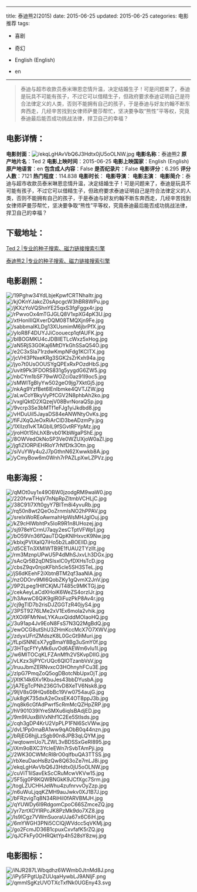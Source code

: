 
---
title: 泰迪熊2(2015)
date: 2015-06-25
updated: 2015-06-25
categories: 电影推荐
tags:
- 喜剧
- 奇幻

- English (English)
- en
---


> 泰迪与超市收款员泰米琳恩恋情升温，决定结婚生子！可是问题来了，泰迪是玩具不可能有孩子，不过它可以借精生子，但政府要求泰迪证明自己是符合法律定义的人类，否则不能拥有自己的孩子，于是泰迪与好友约翰不断东奔西走，几经辛苦找到女律师萨曼莎帮忙，坚决要争取“熊性”平等权，究竟泰迪最后能否成功挑战法律，捍卫自己的幸福？

## **电影详情**：

**电影封面**：<img src="https://image.tmdb.org/t/p/w200/ekqLgHAvVbQ6J3Hdtx0jU5oOLNW.jpg" alt="/ekqLgHAvVbQ6J3Hdtx0jU5oOLNW.jpg" title="/ekqLgHAvVbQ6J3Hdtx0jU5oOLNW.jpg">
**电影名称**：泰迪熊2
**原产地片名**：Ted 2
**电影上映时间**：2015-06-25
**电影上映国家**：English (English)
**原产地语言**：en
**包含成人内容**：False
**是否纪录片**：False
**电影评分**：6.295
**评分人数**：7121
**热门程度**：114.838
**电影时长**：
**电影导演**：
**电影主演**：
**电影简介**：泰迪与超市收款员泰米琳恩恋情升温，决定结婚生子！可是问题来了，泰迪是玩具不可能有孩子，不过它可以借精生子，但政府要求泰迪证明自己是符合法律定义的人类，否则不能拥有自己的孩子，于是泰迪与好友约翰不断东奔西走，几经辛苦找到女律师萨曼莎帮忙，坚决要争取“熊性”平等权，究竟泰迪最后能否成功挑战法律，捍卫自己的幸福？

## **下载地址**：
[Ted 2 |专业的种子搜索、磁力链接搜索引擎](https://movie.amd794.com:2083/?search=Ted%202&ordering=&mode=match_phrase&page_size=10&page=1)

[泰迪熊2 |专业的种子搜索、磁力链接搜索引擎](https://movie.amd794.com:2083/?search=%E6%B3%B0%E8%BF%AA%E7%86%8A2&ordering=&mode=match_phrase&page_size=10&page=1)
 

## **电影剧照**：
<img src="https://image.tmdb.org/t/p/original/19Pghw34YdLbjeKpwfCRTNhaItr.jpg" alt="/19Pghw34YdLbjeKpwfCRTNhaItr.jpg" title="/19Pghw34YdLbjeKpwfCRTNhaItr.jpg"><img src="https://image.tmdb.org/t/p/original/kjOKnYJakcZ0sApcgcW3hBR8WPu.jpg" alt="/kjOKnYJakcZ0sApcgcW3hBR8WPu.jpg" title="/kjOKnYJakcZ0sApcgcW3hBR8WPu.jpg"><img src="https://image.tmdb.org/t/p/original/jKXzYoVQShnYE25qxS3fgFggx4r.jpg" alt="/jKXzYoVQShnYE25qxS3fgFggx4r.jpg" title="/jKXzYoVQShnYE25qxS3fgFggx4r.jpg"><img src="https://image.tmdb.org/t/p/original/rPwvoOx4mTGJGLQ8V1xpXG4pK3U.jpg" alt="/rPwvoOx4mTGJGLQ8V1xpXG4pK3U.jpg" title="/rPwvoOx4mTGJGLQ8V1xpXG4pK3U.jpg"><img src="https://image.tmdb.org/t/p/original/xtHonIIIQXverDQM08TMQXjn9Fe.jpg" alt="/xtHonIIIQXverDQM08TMQXjn9Fe.jpg" title="/xtHonIIIQXverDQM08TMQXjn9Fe.jpg"><img src="https://image.tmdb.org/t/p/original/sabbmaIKLDg13XUsmimM6jbrPfX.jpg" alt="/sabbmaIKLDg13XUsmimM6jbrPfX.jpg" title="/sabbmaIKLDg13XUsmimM6jbrPfX.jpg"><img src="https://image.tmdb.org/t/p/original/yloR8F4DUYJJiCoouecp1qfAUFK.jpg" alt="/yloR8F4DUYJJiCoouecp1qfAUFK.jpg" title="/yloR8F4DUYJJiCoouecp1qfAUFK.jpg"><img src="https://image.tmdb.org/t/p/original/blBOGMKU4cJDBllETLcWxz5xHog.jpg" alt="/blBOGMKU4cJDBllETLcWxz5xHog.jpg" title="/blBOGMKU4cJDBllETLcWxz5xHog.jpg"><img src="https://image.tmdb.org/t/p/original/aN5RjS3G0Kaj6MtDYkGhSSaQ54O.jpg" alt="/aN5RjS3G0Kaj6MtDYkGhSSaQ54O.jpg" title="/aN5RjS3G0Kaj6MtDYkGhSSaQ54O.jpg"><img src="https://image.tmdb.org/t/p/original/e2C3xSla71rzdwKmpNFdg1KCITX.jpg" alt="/e2C3xSla71rzdwKmpNFdg1KCITX.jpg" title="/e2C3xSla71rzdwKmpNFdg1KCITX.jpg"><img src="https://image.tmdb.org/t/p/original/jcVHl3PNxeKRg3SGK2sZrKxh94a.jpg" alt="/jcVHl3PNxeKRg3SGK2sZrKxh94a.jpg" title="/jcVHl3PNxeKRg3SGK2sZrKxh94a.jpg"><img src="https://image.tmdb.org/t/p/original/jyo7t0UsOOUSYgQPExRxPOzdHbS.jpg" alt="/jyo7t0UsOOUSYgQPExRxPOzdHbS.jpg" title="/jyo7t0UsOOUSYgQPExRxPOzdHbS.jpg"><img src="https://image.tmdb.org/t/p/original/uvit9Pk3FDORS831g5yygdG6ZW5.jpg" alt="/uvit9Pk3FDORS831g5yygdG6ZW5.jpg" title="/uvit9Pk3FDORS831g5yygdG6ZW5.jpg"><img src="https://image.tmdb.org/t/p/original/nbCYm1bSF79wWOZci0az91I9oc5.jpg" alt="/nbCYm1bSF79wWOZci0az91I9oc5.jpg" title="/nbCYm1bSF79wWOZci0az91I9oc5.jpg"><img src="https://image.tmdb.org/t/p/original/sMWITgBIyYw502geO9jg7XktGj5.jpg" alt="/sMWITgBIyYw502geO9jg7XktGj5.jpg" title="/sMWITgBIyYw502geO9jg7XktGj5.jpg"><img src="https://image.tmdb.org/t/p/original/nkAg9YzfBet6lEnIbmke4QVTJZW.jpg" alt="/nkAg9YzfBet6lEnIbmke4QVTJZW.jpg" title="/nkAg9YzfBet6lEnIbmke4QVTJZW.jpg"><img src="https://image.tmdb.org/t/p/original/aLwCoYBkyVyPfCGV2N8phbAh2ko.jpg" alt="/aLwCoYBkyVyPfCGV2N8phbAh2ko.jpg" title="/aLwCoYBkyVyPfCGV2N8phbAh2ko.jpg"><img src="https://image.tmdb.org/t/p/original/vxglQktD2XQzejV08BvrNoraQSp.jpg" alt="/vxglQktD2XQzejV08BvrNoraQSp.jpg" title="/vxglQktD2XQzejV08BvrNoraQSp.jpg"><img src="https://image.tmdb.org/t/p/original/9vcrp3Se3bMTf1eFJg1yiJkdbd8.jpg" alt="/9vcrp3Se3bMTf1eFJg1yiJkdbd8.jpg" title="/9vcrp3Se3bMTf1eFJg1yiJkdbd8.jpg"><img src="https://image.tmdb.org/t/p/original/vHDuUiI5JayaDS84eANWNtyOvKs.jpg" alt="/vHDuUiI5JayaDS84eANWNtyOvKs.jpg" title="/vHDuUiI5JayaDS84eANWNtyOvKs.jpg"><img src="https://image.tmdb.org/t/p/original/fiFJXqQJeOxRiArCID3beADzmPy.jpg" alt="/fiFJXqQJeOxRiArCID3beADzmPy.jpg" title="/fiFJXqQJeOxRiArCID3beADzmPy.jpg"><img src="https://image.tmdb.org/t/p/original/1XlIzd1vKTAGbIL9fSGvtRFYpMz.jpg" alt="/1XlIzd1vKTAGbIL9fSGvtRFYpMz.jpg" title="/1XlIzd1vKTAGbIL9fSGvtRFYpMz.jpg"><img src="https://image.tmdb.org/t/p/original/jroH0t15hLhXBrvb01KbWgaPShE.jpg" alt="/jroH0t15hLhXBrvb01KbWgaPShE.jpg" title="/jroH0t15hLhXBrvb01KbWgaPShE.jpg"><img src="https://image.tmdb.org/t/p/original/8OWVedOkNoSP3Ve0WZUXjoW0aZI.jpg" alt="/8OWVedOkNoSP3Ve0WZUXjoW0aZI.jpg" title="/8OWVedOkNoSP3Ve0WZUXjoW0aZI.jpg"><img src="https://image.tmdb.org/t/p/original/jgfiZIORPiEHRloY7rNfDtk3Otn.jpg" alt="/jgfiZIORPiEHRloY7rNfDtk3Otn.jpg" title="/jgfiZIORPiEHRloY7rNfDtk3Otn.jpg"><img src="https://image.tmdb.org/t/p/original/siVuYWy4u2J7pGthnN62Xwwkb8A.jpg" alt="/siVuYWy4u2J7pGthnN62Xwwkb8A.jpg" title="/siVuYWy4u2J7pGthnN62Xwwkb8A.jpg"><img src="https://image.tmdb.org/t/p/original/yCmyBow6m0Wnh7rPAZLpXwLZPVz.jpg" alt="/yCmyBow6m0Wnh7rPAZLpXwLZPVz.jpg" title="/yCmyBow6m0Wnh7rPAZLpXwLZPVz.jpg">

## **电影海报**：
<img src="https://image.tmdb.org/t/p/original/qMOt0uy1x49OBW0jzodgRM9waW0.jpg" alt="/qMOt0uy1x49OBW0jzodgRM9waW0.jpg" title="/qMOt0uy1x49OBW0jzodgRM9waW0.jpg"><img src="https://image.tmdb.org/t/p/original/220fvwTHqV7nNpRpZItmbVCHLjC.jpg" alt="/220fvwTHqV7nNpRpZItmbVCHLjC.jpg" title="/220fvwTHqV7nNpRpZItmbVCHLjC.jpg"><img src="https://image.tmdb.org/t/p/original/38C91I7Xft0gyY7BITm8i4yvuRb.jpg" alt="/38C91I7Xft0gyY7BITm8i4yvuRb.jpg" title="/38C91I7Xft0gyY7BITm8i4yvuRb.jpg"><img src="https://image.tmdb.org/t/p/original/rq50n8wt2QeOoZrnmlsNO2hPPAV.jpg" alt="/rq50n8wt2QeOoZrnmlsNO2hPPAV.jpg" title="/rq50n8wt2QeOoZrnmlsNO2hPPAV.jpg"><img src="https://image.tmdb.org/t/p/original/sreIxWoREoAwmahHpWsMHJgIOuj.jpg" alt="/sreIxWoREoAwmahHpWsMHJgIOuj.jpg" title="/sreIxWoREoAwmahHpWsMHJgIOuj.jpg"><img src="https://image.tmdb.org/t/p/original/kZ9cHlWbhtPx5IoR9R1n8UHozej.jpg" alt="/kZ9cHlWbhtPx5IoR9R1n8UHozej.jpg" title="/kZ9cHlWbhtPx5IoR9R1n8UHozej.jpg"><img src="https://image.tmdb.org/t/p/original/sj978eYCrmU7aqy2esCTptVFWp1.jpg" alt="/sj978eYCrmU7aqy2esCTptVFWp1.jpg" title="/sj978eYCrmU7aqy2esCTptVFWp1.jpg"><img src="https://image.tmdb.org/t/p/original/bO59Vn36fQauTDQpKNlHxvcK9Nw.jpg" alt="/bO59Vn36fQauTDQpKNlHxvcK9Nw.jpg" title="/bO59Vn36fQauTDQpKNlHxvcK9Nw.jpg"><img src="https://image.tmdb.org/t/p/original/kblxjPVIXaIQ7iHo5b2LaBOEllD.jpg" alt="/kblxjPVIXaIQ7iHo5b2LaBOEllD.jpg" title="/kblxjPVIXaIQ7iHo5b2LaBOEllD.jpg"><img src="https://image.tmdb.org/t/p/original/d5CETn3XMIWTB9E1fUAU2TYzIlt.jpg" alt="/d5CETn3XMIWTB9E1fUAU2TYzIlt.jpg" title="/d5CETn3XMIWTB9E1fUAU2TYzIlt.jpg"><img src="https://image.tmdb.org/t/p/original/rm3MznpUPwU5P4dMhSJxvLh3DGx.jpg" alt="/rm3MznpUPwU5P4dMhSJxvLh3DGx.jpg" title="/rm3MznpUPwU5P4dMhSJxvLh3DGx.jpg"><img src="https://image.tmdb.org/t/p/original/sAcQr5B2qDNSIsxlC0yfDXHsTcD.jpg" alt="/sAcQr5B2qDNSIsxlC0yfDXHsTcD.jpg" title="/sAcQr5B2qDNSIsxlC0yfDXHsTcD.jpg"><img src="https://image.tmdb.org/t/p/original/cbsZ9qv0njoKFbh5cle5SH3STeL.jpg" alt="/cbsZ9qv0njoKFbh5cle5SH3STeL.jpg" title="/cbsZ9qv0njoKFbh5cle5SH3STeL.jpg"><img src="https://image.tmdb.org/t/p/original/jS6dKEehF2iXbtnBTM2qf3aaNlA.jpg" alt="/jS6dKEehF2iXbtnBTM2qf3aaNlA.jpg" title="/jS6dKEehF2iXbtnBTM2qf3aaNlA.jpg"><img src="https://image.tmdb.org/t/p/original/nzODOrv9MI6QobZKy1gQvmX2JnV.jpg" alt="/nzODOrv9MI6QobZKy1gQvmX2JnV.jpg" title="/nzODOrv9MI6QobZKy1gQvmX2JnV.jpg"><img src="https://image.tmdb.org/t/p/original/9P2Lpeg1HIfCKjMJT485c9MKTGj.jpg" alt="/9P2Lpeg1HIfCKjMJT485c9MKTGj.jpg" title="/9P2Lpeg1HIfCKjMJT485c9MKTGj.jpg"><img src="https://image.tmdb.org/t/p/original/cekAeyLaCdXHoiK6WeZS4orzIJr.jpg" alt="/cekAeyLaCdXHoiK6WeZS4orzIJr.jpg" title="/cekAeyLaCdXHoiK6WeZS4orzIJr.jpg"><img src="https://image.tmdb.org/t/p/original/h3AwwC6QiK9gIR0iFuzPkP8Av4r.jpg" alt="/h3AwwC6QiK9gIR0iFuzPkP8Av4r.jpg" title="/h3AwwC6QiK9gIR0iFuzPkP8Av4r.jpg"><img src="https://image.tmdb.org/t/p/original/cj9gTID7b2risDJZGGTzR40jyS4.jpg" alt="/cj9gTID7b2risDJZGGTzR40jyS4.jpg" title="/cj9gTID7b2risDJZGGTzR40jyS4.jpg"><img src="https://image.tmdb.org/t/p/original/3PST9276LMe2xV1Ex6moIa2vhik.jpg" alt="/3PST9276LMe2xV1Ex6moIa2vhik.jpg" title="/3PST9276LMe2xV1Ex6moIa2vhik.jpg"><img src="https://image.tmdb.org/t/p/original/tXOi9FMrNwLYKAuxQiddMOIaoHQ.jpg" alt="/tXOi9FMrNwLYKAuxQiddMOIaoHQ.jpg" title="/tXOi9FMrNwLYKAuxQiddMOIaoHQ.jpg"><img src="https://image.tmdb.org/t/p/original/3u91ap4Jv9EoN8FsS7N3Q2MgBdQ.jpg" alt="/3u91ap4Jv9EoN8FsS7N3Q2MgBdQ.jpg" title="/3u91ap4Jv9EoN8FsS7N3Q2MgBdQ.jpg"><img src="https://image.tmdb.org/t/p/original/ewOCG8utShU3ZHmKccMcX7O7XWV.jpg" alt="/ewOCG8utShU3ZHmKccMcX7O7XWV.jpg" title="/ewOCG8utShU3ZHmKccMcX7O7XWV.jpg"><img src="https://image.tmdb.org/t/p/original/zdyxUFrtZMdszK8L0GcGt9iMuri.jpg" alt="/zdyxUFrtZMdszK8L0GcGt9iMuri.jpg" title="/zdyxUFrtZMdszK8L0GcGt9iMuri.jpg"><img src="https://image.tmdb.org/t/p/original/fLpiSNNEsX7ygBmaY8Bg3uSmY0f.jpg" alt="/fLpiSNNEsX7ygBmaY8Bg3uSmY0f.jpg" title="/fLpiSNNEsX7ygBmaY8Bg3uSmY0f.jpg"><img src="https://image.tmdb.org/t/p/original/3HTqcFfYyMk6uvOd6AEWm6vIu1I.jpg" alt="/3HTqcFfYyMk6uvOd6AEWm6vIu1I.jpg" title="/3HTqcFfYyMk6uvOd6AEWm6vIu1I.jpg"><img src="https://image.tmdb.org/t/p/original/w6MITOCqKLFZAnMfh2VSKvpDIIG.jpg" alt="/w6MITOCqKLFZAnMfh2VSKvpDIIG.jpg" title="/w6MITOCqKLFZAnMfh2VSKvpDIIG.jpg"><img src="https://image.tmdb.org/t/p/original/vLKzx3ijPYCrUQc6QlOTzanbVsV.jpg" alt="/vLKzx3ijPYCrUQc6QlOTzanbVsV.jpg" title="/vLKzx3ijPYCrUQc6QlOTzanbVsV.jpg"><img src="https://image.tmdb.org/t/p/original/lruuJbmZERNvxcO3HOhnyhFCu3E.jpg" alt="/lruuJbmZERNvxcO3HOhnyhFCu3E.jpg" title="/lruuJbmZERNvxcO3HOhnyhFCu3E.jpg"><img src="https://image.tmdb.org/t/p/original/zlpG7PmqZoQ5ogDBotcNbUpxOjT.jpg" alt="/zlpG7PmqZoQ5ogDBotcNbUpxOjT.jpg" title="/zlpG7PmqZoQ5ogDBotcNbUpxOjT.jpg"><img src="https://image.tmdb.org/t/p/original/jXtK14k6Xv1KbuJes43bbDYusbA.jpg" alt="/jXtK14k6Xv1KbuJes43bbDYusbA.jpg" title="/jXtK14k6Xv1KbuJes43bbDYusbA.jpg"><img src="https://image.tmdb.org/t/p/original/jA7EgTcPNh236G1vD8XeTV6Nsk8.jpg" alt="/jA7EgTcPNh236G1vD8XeTV6Nsk8.jpg" title="/jA7EgTcPNh236G1vD8XeTV6Nsk8.jpg"><img src="https://image.tmdb.org/t/p/original/9ljV8sG9HQs6bBc19Vw0754aujG.jpg" alt="/9ljV8sG9HQs6bBc19Vw0754aujG.jpg" title="/9ljV8sG9HQs6bBc19Vw0754aujG.jpg"><img src="https://image.tmdb.org/t/p/original/uk8gK735dxA2eOxsEK4OT8ppJ3b.jpg" alt="/uk8gK735dxA2eOxsEK4OT8ppJ3b.jpg" title="/uk8gK735dxA2eOxsEK4OT8ppJ3b.jpg"><img src="https://image.tmdb.org/t/p/original/nq8k6cGfAdPwrf5cRmMcQZHpZRP.jpg" alt="/nq8k6cGfAdPwrf5cRmMcQZHpZRP.jpg" title="/nq8k6cGfAdPwrf5cRmMcQZHpZRP.jpg"><img src="https://image.tmdb.org/t/p/original/hV901039IYreSMXu6iqlsBAdjED.jpg" alt="/hV901039IYreSMXu6iqlsBAdjED.jpg" title="/hV901039IYreSMXu6iqlsBAdjED.jpg"><img src="https://image.tmdb.org/t/p/original/9m9IUuxBilVxNhf1C2Ee5Stlsds.jpg" alt="/9m9IUuxBilVxNhf1C2Ee5Stlsds.jpg" title="/9m9IUuxBilVxNhf1C2Ee5Stlsds.jpg"><img src="https://image.tmdb.org/t/p/original/cqh3gDP4KrU2VpPLP1FNl6ScVWw.jpg" alt="/cqh3gDP4KrU2VpPLP1FNl6ScVWw.jpg" title="/cqh3gDP4KrU2VpPLP1FNl6ScVWw.jpg"><img src="https://image.tmdb.org/t/p/original/dvL1Pp0maBA1ww9qAObB0q44nzn.jpg" alt="/dvL1Pp0maBA1ww9qAObB0q44nzn.jpg" title="/dvL1Pp0maBA1ww9qAObB0q44nzn.jpg"><img src="https://image.tmdb.org/t/p/original/bRjEG6hjjLzSgb90n8JPB3qLQYM.jpg" alt="/bRjEG6hjjLzSgb90n8JPB3qLQYM.jpg" title="/bRjEG6hjjLzSgb90n8JPB3qLQYM.jpg"><img src="https://image.tmdb.org/t/p/original/wqtowmUo7LZWL3vBDSSxGeRI895.jpg" alt="/wqtowmUo7LZWL3vBDSSxGeRI895.jpg" title="/wqtowmUo7LZWL3vBDSSxGeRI895.jpg"><img src="https://image.tmdb.org/t/p/original/iXm9oBXC3YcleEWn7rSvbTAmPji.jpg" alt="/iXm9oBXC3YcleEWn7rSvbTAmPji.jpg" title="/iXm9oBXC3YcleEWn7rSvbTAmPji.jpg"><img src="https://image.tmdb.org/t/p/original/2WK30CWMcRI8rO0qIfbuQA3TTSS.jpg" alt="/2WK30CWMcRI8rO0qIfbuQA3TTSS.jpg" title="/2WK30CWMcRI8rO0qIfbuQA3TTSS.jpg"><img src="https://image.tmdb.org/t/p/original/rbXeuDaoHsBzQw8Q63oZe7mLJ8i.jpg" alt="/rbXeuDaoHsBzQw8Q63oZe7mLJ8i.jpg" title="/rbXeuDaoHsBzQw8Q63oZe7mLJ8i.jpg"><img src="https://image.tmdb.org/t/p/original/ekqLgHAvVbQ6J3Hdtx0jU5oOLNW.jpg" alt="/ekqLgHAvVbQ6J3Hdtx0jU5oOLNW.jpg" title="/ekqLgHAvVbQ6J3Hdtx0jU5oOLNW.jpg"><img src="https://image.tmdb.org/t/p/original/cuViT1ilSavEkScCRuMcwVKVw15.jpg" alt="/cuViT1ilSavEkScCRuMcwVKVw15.jpg" title="/cuViT1ilSavEkScCRuMcwVKVw15.jpg"><img src="https://image.tmdb.org/t/p/original/5F5jg0P8KQWBNGkK9JCfXgc7Srm.jpg" alt="/5F5jg0P8KQWBNGkK9JCfXgc7Srm.jpg" title="/5F5jg0P8KQWBNGkK9JCfXgc7Srm.jpg"><img src="https://image.tmdb.org/t/p/original/togLZUCHHJeWhu4zufnrvvOyZzp.jpg" alt="/togLZUCHHJeWhu4zufnrvvOyZzp.jpg" title="/togLZUCHHJeWhu4zufnrvvOyZzp.jpg"><img src="https://image.tmdb.org/t/p/original/n6uWuLjqqKZMH9auJwkv0XJ1B7J.jpg" alt="/n6uWuLjqqKZMH9auJwkv0XJ1B7J.jpg" title="/n6uWuLjqqKZMH9auJwkv0XJ1B7J.jpg"><img src="https://image.tmdb.org/t/p/original/bFRzvigTq8N34RiHiI0fARVBMJH.jpg" alt="/bFRzvigTq8N34RiHiI0fARVBMJH.jpg" title="/bFRzvigTq8N34RiHiI0fARVBMJH.jpg"><img src="https://image.tmdb.org/t/p/original/qYUWDy6I9RdgomCpoC66SZmceZQ.jpg" alt="/qYUWDy6I9RdgomCpoC66SZmceZQ.jpg" title="/qYUWDy6I9RdgomCpoC66SZmceZQ.jpg"><img src="https://image.tmdb.org/t/p/original/yr7zrtXOYIRPcJK8PzMk9do7XZ8.jpg" alt="/yr7zrtXOYIRPcJK8PzMk9do7XZ8.jpg" title="/yr7zrtXOYIRPcJK8PzMk9do7XZ8.jpg"><img src="https://image.tmdb.org/t/p/original/ls9lCgz7VWmSuoraUJa67x6C6iH.jpg" alt="/ls9lCgz7VWmSuoraUJa67x6C6iH.jpg" title="/ls9lCgz7VWmSuoraUJa67x6C6iH.jpg"><img src="https://image.tmdb.org/t/p/original/6mYWGH3PNi5CClQjWVdcc5qVKMj.jpg" alt="/6mYWGH3PNi5CClQjWVdcc5qVKMj.jpg" title="/6mYWGH3PNi5CClQjWVdcc5qVKMj.jpg"><img src="https://image.tmdb.org/t/p/original/go2FcmJD36B1cpuxCxvfafK5rZQ.jpg" alt="/go2FcmJD36B1cpuxCxvfafK5rZQ.jpg" title="/go2FcmJD36B1cpuxCxvfafK5rZQ.jpg"><img src="https://image.tmdb.org/t/p/original/qJCFkFy0OHRQktYp4h528sY8zwj.jpg" alt="/qJCFkFy0OHRQktYp4h528sY8zwj.jpg" title="/qJCFkFy0OHRQktYp4h528sY8zwj.jpg">

## **电影图标**：
<img src="https://image.tmdb.org/t/p/original/iNJR287LWbqdhz6WWmb0JtnMd8J.png" alt="/iNJR287LWbqdhz6WWmb0JtnMd8J.png" title="/iNJR287LWbqdhz6WWmb0JtnMd8J.png"><img src="https://image.tmdb.org/t/p/original/iPy5FPgtUpZUUqaHywbLJ9ANljF.png" alt="/iPy5FPgtUpZUUqaHywbLJ9ANljF.png" title="/iPy5FPgtUpZUUqaHywbLJ9ANljF.png"><img src="https://image.tmdb.org/t/p/original/qmmlSgKzUVOTXcTxfNk0UGEny43.svg" alt="/qmmlSgKzUVOTXcTxfNk0UGEny43.svg" title="/qmmlSgKzUVOTXcTxfNk0UGEny43.svg">

